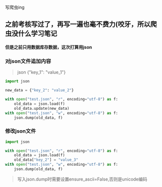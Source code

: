 写爬虫ing


## 之前考核写过了，再写一遍也毫不费力(咬牙，所以爬虫没什么学习笔记

#### 但是之前只用数据库存数据，这次打算用json
### 对json文件追加内容 
> json {"key_1": "value_1"}
```python
import json

new_data = {"key_2": "value_2"}

with open("test.json", "r", encoding="utf-8") as f:
    old_data = json.load(f)
    old_data.update(new_data)
with open("test.json", "w", encoding="utf-8") as f:
    json.dump(old_data, f)
```
### 修改json文件
```python
import json

with open("test.json", "r", encoding="utf-8") as f:
    old_data = json.load(f)
    old_data["key_2"] = "value_3"
with open("test.json", "w", encoding="utf-8") as f:
    json.dump(old_data, f)
```
> 写入json.dump时需要设置ensure_ascii=False,否则是unicode编码